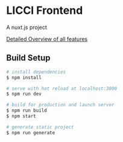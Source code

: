 # LICCI Frontend

A nuxt.js project

[Detailed Overview of all features](https://licci.eu/vdocs/platform_reference)

## Build Setup

``` bash
# install dependencies
$ npm install

# serve with hot reload at localhost:3000
$ npm run dev

# build for production and launch server
$ npm run build
$ npm start

# generate static project
$ npm run generate
```


